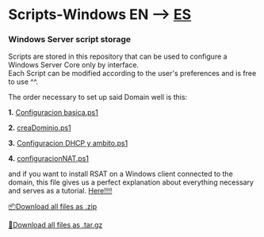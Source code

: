 # Scripts-Windows EN --> [ES](README.md)

### Windows Server script storage

Scripts are stored in this repository that can be used to configure a Windows Server Core only by interface.  
Each Script can be modified according to the user's preferences and is free to use ^^.

The order necessary to set up said Domain well is this:

  **1.** [Configuracion basica.ps1](Configuracion%20basica.ps1)

  **2.** [creaDominio.ps1](creaDominio.ps1)

  **3.** [Configuracion DHCP y ambito.ps1](Configuracion%20DHCP%20y%20ambito.ps1)

  **4.** [configuracionNAT.ps1](configuracionNAT.ps1)

and if you want to install RSAT on a Windows client connected to the domain, 
this file gives us a perfect explanation about everything necessary and serves as a tutorial. [Here!!!!](WServerRSAT.txt)

[📦Download all files as .zip](https://github.com/S4M73l09/scripts-guia-windows/archive/refs/tags/v1.0.0.zip)

[🐧Download all files as .tar.gz](https://github.com/S4M73l09/scripts-guia-windows/archive/refs/tags/v1.0.0.tar.gz)
